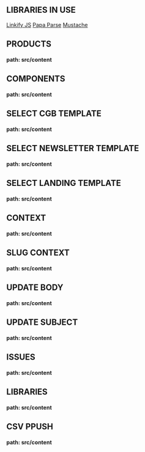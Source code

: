 ## LIBRARIES IN USE
[Linkify JS](https://linkify.js.org/)
[Papa Parse](https://www.papaparse.com/docs)
[Mustache](https://github.com/janl/mustache.js)

## PRODUCTS
#### path: src/content

## COMPONENTS
#### path: src/content

## SELECT CGB TEMPLATE
#### path: src/content

## SELECT NEWSLETTER TEMPLATE
#### path: src/content

## SELECT LANDING TEMPLATE
#### path: src/content

## CONTEXT
#### path: src/content

## SLUG CONTEXT
#### path: src/content

## UPDATE BODY
#### path: src/content

## UPDATE SUBJECT
#### path: src/content

## ISSUES
#### path: src/content

## LIBRARIES
#### path: src/content

## CSV PPUSH
#### path: src/content

